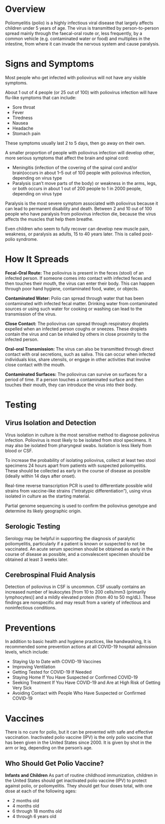 # Overview

Poliomyelitis (polio) is a highly infectious viral disease that largely affects children under 5 years of age. The virus is transmitted by person-to-person spread mainly through the faecal-oral route or, less frequently, by a common vehicle (e.g. contaminated water or food) and multiplies in the intestine, from where it can invade the nervous system and cause paralysis.


# Signs and Symptoms

Most people who get infected with poliovirus will not have any visible symptoms.

About 1 out of 4 people (or 25 out of 100) with poliovirus infection will have flu-like symptoms that can include:
* Sore throat
* Fever
* Tiredness
* Nausea
* Headache
* Stomach pain

These symptoms usually last 2 to 5 days, then go away on their own.

A smaller proportion of people with poliovirus infection will develop other, more serious symptoms that affect the brain and spinal cord:
* Meningitis (infection of the covering of the spinal cord and/or brain)occurs in about 1–5 out of 100 people with poliovirus infection, depending on virus type
* Paralysis (can’t move parts of the body) or weakness in the arms, legs, or both occurs in about 1 out of 200 people to 1 in 2000 people, depending on virus type

Paralysis is the most severe symptom associated with poliovirus because it can lead to permanent disability and death. Between 2 and 10 out of 100 people who have paralysis from poliovirus infection die, because the virus affects the muscles that help them breathe.

Even children who seem to fully recover can develop new muscle pain, weakness, or paralysis as adults, 15 to 40 years later. This is called post-polio syndrome.


# How It Spreads

**Fecal-Oral Route:** The poliovirus is present in the feces (stool) of an infected person. If someone comes into contact with infected feces and then touches their mouth, the virus can enter their body. This can happen through poor hand hygiene, contaminated food, water, or objects.

**Contaminated Water:** Polio can spread through water that has been contaminated with infected fecal matter. Drinking water from contaminated sources or using such water for cooking or washing can lead to the transmission of the virus.

**Close Contact:** The poliovirus can spread through respiratory droplets expelled when an infected person coughs or sneezes. These droplets contain the virus and can be inhaled by others in close proximity to the infected person.

**Oral-oral Transmission:** The virus can also be transmitted through direct contact with oral secretions, such as saliva. This can occur when infected individuals kiss, share utensils, or engage in other activities that involve close contact with the mouth.

**Contaminated Surfaces:** The poliovirus can survive on surfaces for a period of time. If a person touches a contaminated surface and then touches their mouth, they can introduce the virus into their body.


# Testing

## Virus Isolation and Detection
Virus isolation in culture is the most sensitive method to diagnose poliovirus infection. Poliovirus is most likely to be isolated from stool specimens. It may also be isolated from pharyngeal swabs. Isolation is less likely from blood or CSF.

To increase the probability of isolating poliovirus, collect at least two stool specimens 24 hours apart from patients with suspected poliomyelitis. These should be collected as early in the course of disease as possible (ideally within 14 days after onset).

Real-time reverse transcription PCR is used to differentiate possible wild strains from vaccine-like strains (“intratypic differentiation”), using virus isolated in culture as the starting material.

Partial genome sequencing is used to confirm the poliovirus genotype and determine its likely geographic origin.

## Serologic Testing
Serology may be helpful in supporting the diagnosis of paralytic poliomyelitis, particularly if a patient is known or suspected to not be vaccinated. An acute serum specimen should be obtained as early in the course of disease as possible, and a convalescent specimen should be obtained at least 3 weeks later.

## Cerebrospinal Fluid Analysis
Detection of poliovirus in CSF is uncommon. CSF usually contains an increased number of leukocytes [from 10 to 200 cells/mm3 (primarily lymphocytes)] and a mildly elevated protein (from 40 to 50 mg/dL). These findings are nonspecific and may result from a variety of infectious and noninfectious conditions.


# Preventions
In addition to basic health and hygiene practices, like handwashing, It is recommended some prevention actions at all COVID-19 hospital admission levels, which include:

* Staying Up to Date with COVID-19 Vaccines
* Improving Ventilation
* Getting Tested for COVID-19 If Needed
* Staying Home If You Have Suspected or Confirmed COVID-19
* Seeking Treatment If You Have COVID-19 and Are at High Risk of Getting Very Sick
* Avoiding Contact with People Who Have Suspected or Confirmed COVID-19


# Vaccines
There is no cure for polio, but it can be prevented with safe and effective vaccination. Inactivated polio vaccine (IPV) is the only polio vaccine that has been given in the United States since 2000. It is given by shot in the arm or leg, depending on the person’s age. 

## Who Should Get Polio Vaccine?
**Infants and Children**
As part of routine childhood immunization, children in the United States should get inactivated polio vaccine (IPV) to protect against polio, or poliomyelitis. They should get four doses total, with one dose at each of the following ages:

* 2 months old
* 4 months old
* 6 through 18 months old
* 4 through 6 years old